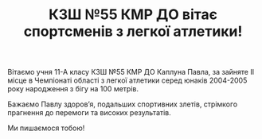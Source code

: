 ﻿---
title: КЗШ №55 КМР ДО вітає спортсменів з легкої атлетики!
---

Вітаємо учня 11-А класу КЗШ №55 КМР ДО Каплуна Павла, за зайняте ІІ місце в Чемпіонаті області з легкої атлетики серед юнаків 2004-2005 року народження з бігу на 100 метрів.

Бажаємо Павлу здоров’я, подальших спортивних злетів, стрімкого прагнення до перемоги та високих результатів.

Ми пишаємося тобою!

<slideshow />
